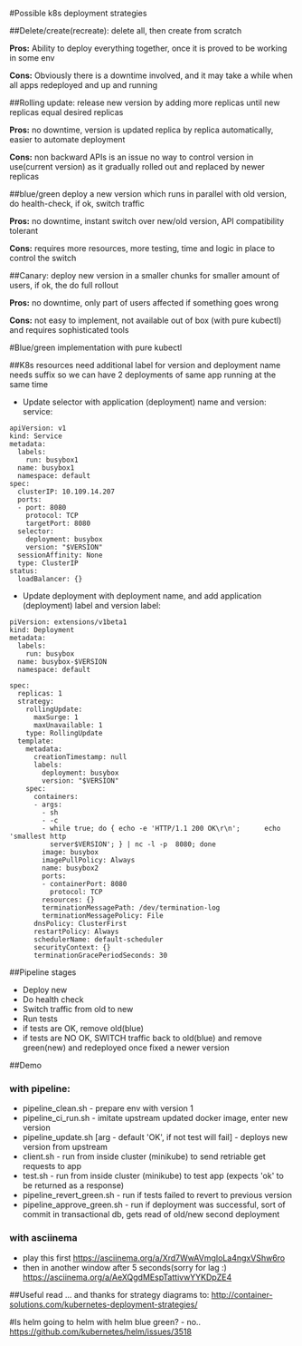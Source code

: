 #Possible k8s deployment strategies 
        
##Delete/create(recreate): delete all, then create from scratch

**Pros:**
Ability to deploy everything together, once it is proved to be working in some env

**Cons:**
Obviously there is a downtime involved, and it may take a while when all apps redeployed and up and running


##Rolling update: release new version by adding more replicas until new replicas equal desired replicas

**Pros:**
no downtime, version is updated replica by replica automatically, easier to automate deployment

**Cons:**
non backward APIs is an issue
no way to control version in use(current version) as it gradually rolled out and replaced by newer replicas


##blue/green deploy a new version which runs in parallel with old version, do health-check, if ok, switch traffic


**Pros:**
no downtime, instant switch over new/old version, API compatibility tolerant

**Cons:**
requires more resources, more testing, time and logic in place to control the switch

##Canary: deploy new version in a smaller chunks for smaller amount of users, if ok, the do full rollout 

**Pros:**
no downtime, only part of users affected if something goes wrong

**Cons:**
not easy to implement, not available out of box (with pure kubectl) and requires sophisticated tools 

 
#Blue/green implementation with pure kubectl 

##K8s resources need additional label for version and deployment name needs suffix so we can have 2 deployments of same app running at the same time

* Update selector with application (deployment) name and version:
service:
```
apiVersion: v1
kind: Service
metadata:
  labels:
    run: busybox1
  name: busybox1
  namespace: default  
spec:
  clusterIP: 10.109.14.207
  ports:
  - port: 8080
    protocol: TCP
    targetPort: 8080
  selector:
    deployment: busybox
    version: "$VERSION"
  sessionAffinity: None
  type: ClusterIP
status:
  loadBalancer: {}
```
* Update deployment with deployment name, and add application (deployment) label and version label:

```
piVersion: extensions/v1beta1
kind: Deployment
metadata:
  labels:
    run: busybox
  name: busybox-$VERSION
  namespace: default
  
spec:
  replicas: 1
  strategy:
    rollingUpdate:
      maxSurge: 1
      maxUnavailable: 1
    type: RollingUpdate
  template:
    metadata:
      creationTimestamp: null
      labels:
        deployment: busybox
        version: "$VERSION"
    spec:
      containers:
      - args:
        - sh
        - -c
        - while true; do { echo -e 'HTTP/1.1 200 OK\r\n';      echo 'smallest http
          server$VERSION'; } | nc -l -p  8080; done
        image: busybox
        imagePullPolicy: Always
        name: busybox2
        ports:
        - containerPort: 8080
          protocol: TCP
        resources: {}
        terminationMessagePath: /dev/termination-log
        terminationMessagePolicy: File
      dnsPolicy: ClusterFirst
      restartPolicy: Always
      schedulerName: default-scheduler
      securityContext: {}
      terminationGracePeriodSeconds: 30
```

##Pipeline stages

* Deploy new
* Do health check
* Switch traffic from old to new
* Run tests
* if tests are OK, remove old(blue)
* if tests are NO OK, SWITCH traffic back to old(blue) and remove green(new) and redeployed once fixed a newer version

##Demo

### with pipeline:
* pipeline_clean.sh - prepare env with version 1
* pipeline_ci_run.sh - imitate upstream updated docker image, enter new version
* pipeline_update.sh [arg - default 'OK', if not test will fail] - deploys new version from upstream
* client.sh - run from inside cluster (minikube) to send retriable get requests to app
* test.sh - run from inside cluster (minikube) to test app (expects 'ok' to be returned as a response)
* pipeline_revert_green.sh - run if tests failed to revert to previous version
* pipeline_approve_green.sh - run if deployment was successful, sort of commit in transactional db, gets read of old/new second deployment

### with asciinema
* play this first https://asciinema.org/a/Xrd7WwAVmgIoLa4ngxVShw6ro
* then in another window after 5 seconds(sorry for lag :) https://asciinema.org/a/AeXQgdMEspTattivwYYKDpZE4

##Useful read 
... and thanks for strategy diagrams to: http://container-solutions.com/kubernetes-deployment-strategies/

#Is helm going to helm with helm blue green? - no..
https://github.com/kubernetes/helm/issues/3518
